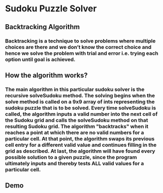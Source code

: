 # Sudoku Puzzle Solver

## Backtracking Algorithm
### Backtracking is a technique to solve problems where multiple choices are there and we don’t know the correct choice and hence we solve the problem with trial and error i.e. trying each option until goal is achieved.

## How the algorithm works?
### The main algorithm in this particular sudoku solver is the recursive solveSudoku method. The solving begins when the solve method is called on a 9x9 array of ints representing the sudoku puzzle that is to be solved. Every time solveSudoku is called, the algorithm inputs a valid number into the next cell of the Sudoku grid and calls the solveSudoku method on that resulting Sudoku grid. The algorithm "backtracks" when it reaches a point at which there are no valid numbers for a particular cell. At that point, the algorithm swaps its previous cell entry for a different valid value and continues filling in the grid as described. At last, the algorithm will have found every possible solution to a given puzzle, since the program ultimately inputs and thereby tests ALL valid values for a particular cell.


## Demo


